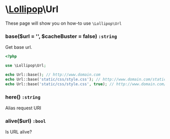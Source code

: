 # \\[Lollipop](https://github.com/jabernardo/lollipop-php)\Url

These page will show you on how-to use ```\Lollipop\Url``` 

### base($url = '', $cacheBuster = false) ```:string```
Get base url.

```php
<?php

use \Lollipop\Url;

echo Url::base(); // http://www.domain.com
echo Url::base('static/css/style.css'); // http://www.domain.com/static/css/style.css
echo Url::base('static/css/style.css', true); // http://www.domain.com/static/css/style.css?1.0

```

### here() ```:string```
Alias request URI

### alive($url) ```:bool```
Is URL alive?
